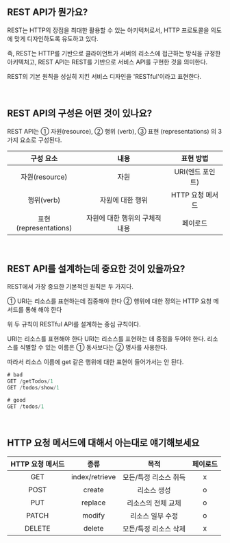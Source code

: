## REST API가 뭔가요?

REST는 HTTP의 장점을 최대한 활용할 수 있는 아키텍처로서, HTTP 프로토콜을 의도에 맞게 디자인하도록 유도하고 있다.

즉, REST는 HTTP를 기반으로 클라이언트가 서버의 리소스에 접근하는 방식을 규정한 아키텍처고, REST API는 REST를 기반으로 서비스 API를 구현한 것을 의미한다.

REST의 기본 원칙을 성실히 지킨 서비스 디자인을 'RESTful'이라고 표현한다.

<br>

## REST API의 구성은 어떤 것이 있나요?
REST API는 ① 자원(resource), ② 행위 (verb), ③ 표현 (representations) 의 3가지 요소로 구성된다.


|구성 요소|내용|표현 방법|
|:--:|:--:|:--:|
|자원(resource)|자원|URI(엔드 포인트)|
|행위(verb)|자원에 대한 행위|HTTP 요청 메서드|
|표현(representations)|자원에 대한 행위의 구체적 내용|페이로드|


<br>

## REST API를 설계하는데 중요한 것이 있을까요?
REST에서 가장 중요한 기본적인 원칙은 두 가지다.

① URI는 리소스를 표현하는데 집중해야 한다
② 행위에 대한 정의는 HTTP 요청 메서드를 통해 해야 한다

위 두 규칙이 RESTful API를 설계하는 중심 규칙이다.

URI는 리소스를 표현해야 한다 URI는 리소스를 표현하는 데 중점을 두어야 한다. 리소스를 식별할 수 있는 이름은 ① 동사보다는 ② 명사를 사용한다.

따라서 리소스 이름에 get 같은 행위에 대한 표현이 들어가서는 안 된다.

```javascript
# bad
GET /getTodos/1
GET /todos/show/1

# good
GET /todos/1
```

<br>

## HTTP 요청 메서드에 대해서 아는대로 얘기해보세요

|HTTP 요청 메서드|종류|목적|페이로드|
|:--:|:--:|:--:|:--:|
|GET|index/retrieve|모든/특정 리소스 취득|x|
|POST|create|리소스 생성|o|
|PUT|replace|리소스의 전체 교체|o|
|PATCH|modify|리소스 일부 수정|o|
|DELETE|delete|모든/특정 리소스 삭제|x|

<br>